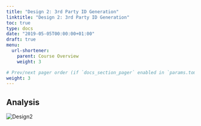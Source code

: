 ```yaml
---
title: "Design 2: 3rd Party ID Generation"
linktitle: "Design 2: 3rd Party ID Generation"
toc: true
type: docs
date: "2019-05-05T00:00:00+01:00"
draft: true
menu:
  url-shortener:
    parent: Course Overview
    weight: 3

# Prev/next pager order (if `docs_section_pager` enabled in `params.toml`)
weight: 3
---
```


## Analysis
![Design2](/courses/url-shortener/design2.png)

